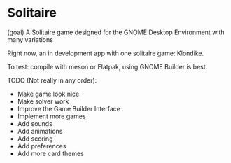 # Solitaire

(goal)
A Solitaire game designed for the GNOME Desktop Environment with many variations

Right now, an in development app with one solitaire game: Klondike.

To test: compile with meson or Flatpak, using GNOME Builder is best.

TODO (Not really in any order):
 * Make game look nice
 * Make solver work
 * Improve the Game Builder Interface
 * Implement more games
 * Add sounds
 * Add animations
 * Add scoring
 * Add preferences
 * Add more card themes
